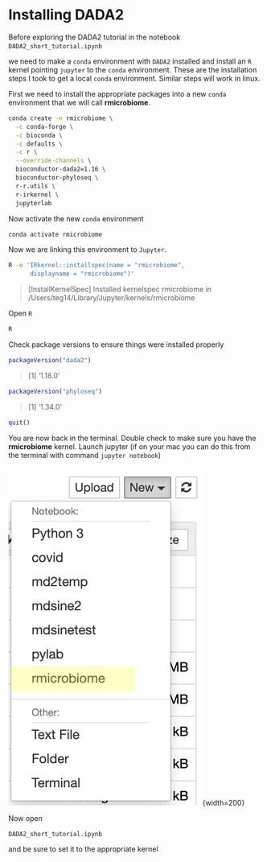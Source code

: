 # Installing DADA2

Before exploring the DADA2 tutorial in the notebook `DADA2_short_tutorial.ipynb`


we need to make a `conda` environment with `DADA2` installed and install an `R` kernel pointing `jupyter` to the `conda` environment. These are the installation steps I took to get a local `conda` environment. Similar steps will work in linux.

First we need to install the appropriate packages into a new `conda` environment that we will call __rmicrobiome__.

```bash
conda create -n rmicrobiome \
  -c conda-forge \
  -c bioconda \
  -c defaults \
  -c r \
  --override-channels \
  bioconductor-dada2=1.16 \
  bioconductor-phyloseq \
  r-r.utils \
  r-irkernel \
  jupyterlab
```
Now activate the new `conda` environment
```bash
conda activate rmicrobiome
```

Now we are linking this environment to `Jupyter`.

```bash
R -e 'IRkernel::installspec(name = "rmicrobiome",
      displayname = "rmicrobiome")'
```
>[InstallKernelSpec] Installed kernelspec rmicrobiome in /Users/teg14/Library/Jupyter/kernels/rmicrobiome


Open `R`
```bash
R
```
Check package versions to ensure things were installed properly

```R
packageVersion("dada2")
```
>[1] ‘1.18.0’

```R
packageVersion("phyloseq")
```
>[1] ‘1.34.0’

```R
quit()
```

You are now back in the terminal. Double check to make sure you have the __rmicrobiome__ kernel. Launch jupyter (if on your mac you can do this from the terminal with command `jupyter notebook`)

![](figures/r_kernel.png){width=200}

Now open

```
DADA2_short_tutorial.ipynb
```

and be sure to set it to the appropriate kernel
